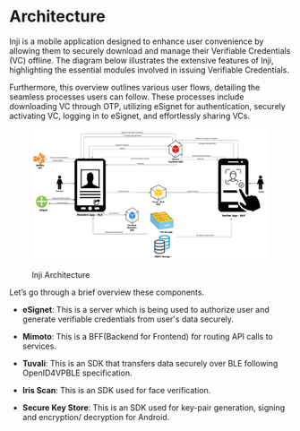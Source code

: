 # Architecture

Inji is a mobile application designed to enhance user convenience by allowing them to securely download and manage their Verifiable Credentials (VC) offline. The diagram below illustrates the extensive features of Inji, highlighting the essential modules involved in issuing Verifiable Credentials.

Furthermore, this overview outlines various user flows, detailing the seamless processes users can follow. These processes include downloading VC through OTP, utilizing eSignet for authentication, securely activating VC, logging in to eSignet, and effortlessly sharing VCs.

<figure><img src="../.gitbook/assets/inji_architecture_diagram.png" alt=""><figcaption><p>Inji Architecture</p></figcaption></figure>



Let’s go through a brief overview these components. 

* **eSignet**: This is a server which is being used to authorize user and generate verifiable credentials from user's data securely.

* **Mimoto**:  This is a BFF(Backend for Frontend) for routing API calls to services.

* **Tuvali**: This is an SDK that transfers data securely over BLE following OpenID4VPBLE specification.

* **Iris Scan**: This is an SDK used for face verification.

* **Secure Key Store**:  This is an SDK used for key-pair generation, signing and encryption/ decryption for Android.

